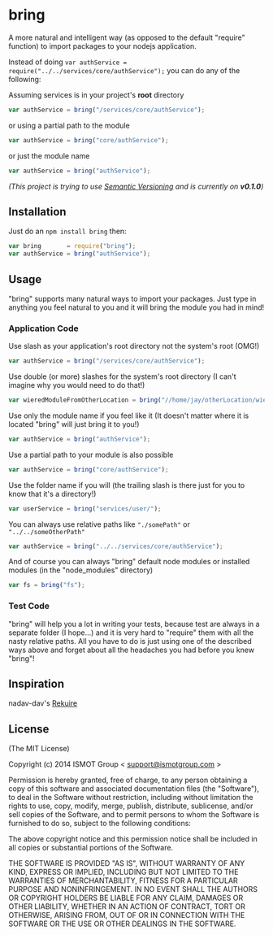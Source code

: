 # bring

A more natural and intelligent way (as opposed to the default "require" function) to import packages to your nodejs application.

Instead of doing ```var authService = require("../../services/core/authService");``` you can do any of the following:

Assuming services is in your project's **root** directory
```js
var authService = bring("/services/core/authService");
```
or using a partial path to the module
```js
var authService = bring("core/authService");
```
or just the module name
```js
var authService = bring("authService");
```

*(This project is trying to use [Semantic Versioning](http://semver.org/) and is currently on __v0.1.0__)*
## Installation

Just do an ```npm install bring``` then:
```js
var bring       = require("bring");
var authService = bring("authService");
```

## Usage
"bring" supports many natural ways to import your packages. Just type in anything you feel natural to you and it will bring the module you had in mind!

### Application Code

Use slash as your application's root directory not the system's root (OMG!)

```js
var authService = bring("/services/core/authService");
```

Use double (or more) slashes for the system's root directory (I can't imagine why you would need to do that!)

```js
var wieredModuleFromOtherLocation = bring("//home/jay/otherLocation/wieredModule");
```

Use only the module name if you feel like it (It doesn't matter where it is located "bring" will just bring it to you!)

```js
var authService = bring("authService");
```

Use a partial path to your module is also possible

```js
var authService = bring("core/authService");
```

Use the folder name if you will (the trailing slash is there just for you to know that it's a directory!)

```js
var userService = bring("services/user/");
```

You can always use relative paths like ```"./somePath"``` or ```"../../someOtherPath"```

```js
var authService = bring("../../services/core/authService");
```

And of course you can always "bring" default node modules or installed modules (in the "node_modules" directory)

```js
var fs = bring("fs");
```

### Test Code
"bring" will help you a lot in writing your tests, because test are always in a separate folder (I hope...) and it is very hard to "require" them with all the nasty relative paths. All you have to do is just using one of the described ways above and forget about all the headaches you had before you knew "bring"! 

## Inspiration
nadav-dav's [Rekuire](https://github.com/nadav-dav/rekuire)

## License

(The MIT License)

Copyright (c) 2014 ISMOT Group < support@ismotgroup.com >

Permission is hereby granted, free of charge, to any person obtaining a copy
of this software and associated documentation files (the "Software"), to deal
in the Software without restriction, including without limitation the rights
to use, copy, modify, merge, publish, distribute, sublicense, and/or sell
copies of the Software, and to permit persons to whom the Software is
furnished to do so, subject to the following conditions:

The above copyright notice and this permission notice shall be included in
all copies or substantial portions of the Software.

THE SOFTWARE IS PROVIDED "AS IS", WITHOUT WARRANTY OF ANY KIND, EXPRESS OR
IMPLIED, INCLUDING BUT NOT LIMITED TO THE WARRANTIES OF MERCHANTABILITY,
FITNESS FOR A PARTICULAR PURPOSE AND NONINFRINGEMENT. IN NO EVENT SHALL THE
AUTHORS OR COPYRIGHT HOLDERS BE LIABLE FOR ANY CLAIM, DAMAGES OR OTHER
LIABILITY, WHETHER IN AN ACTION OF CONTRACT, TORT OR OTHERWISE, ARISING FROM,
OUT OF OR IN CONNECTION WITH THE SOFTWARE OR THE USE OR OTHER DEALINGS IN
THE SOFTWARE.

